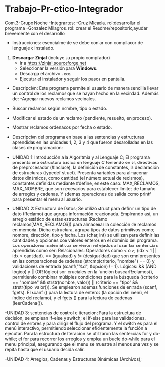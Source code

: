 # Trabajo-Pr-ctico-Integrador
Com.3-Grupo Noche
-Integrantes: -Cruz Micaela. rol:desarrollar el programa
             -Gonzalez Milagros. rol: crear el Readme/repositorio,ayudar brevemente con el desarrollo
- Instrucciones: esencialmente se debe contar con compilador de lenguaje c instalado.
1. **Descargar ZinjaI** (incluye su propio compilador)
   - ir a https://zinjai.sourceforge.net
   - Seleccionar la versión para **Windows**.
   - Descarga el archivo `.exe`.
   - Ejecutar el instalador y seguir los pasos en pantalla.
 - Descripción: Este programa permite al usuario de manera sencilla llevar un control de los reclamos que se hayan hecho en la vecindad. Además de: 
-Agregar nuevos reclamos vecinales.
- Buscar reclamos según nombre, tipo o estado.
- Modificar el estado de un reclamo (pendiente, resuelto, en proceso).
- Mostrar reclamos ordenados por fecha o estado.  
- Descripcion del programa en base a las sentencias y estructuras aprendidas en las unidades 1, 2, 3  y 4 que fueron desarolladas en las clases de programacion:
- UNIDAD 1: Introducción a la Algoritmia y al Lenguaje C;
El programa presenta una estructura básica en lenguaje C teniendo en el, directivas de preprocesador (#include), la definición de constantes, la declaración de estructuras (typedef struct). Presenta variables para almacenar datos dinámicos, como cantidad (el número actual de reclamos), constantes definidas mediante #define, en este caso: MAX_RECLAMOS, MAX_NOMBRE, que son necesarios para establecer límites de tamaño de arreglos y cadenas. Y ademas operaciones de salida como printf para presentar el menu al usuario. 

- UNIDAD 2: Estructura de Datos;
Se utilizó struct para definir un tipo de dato (Reclamo) que agrupa información relacionada. Empleando así, un arreglo estático de estas estructuras (Reclamo reclamos[MAX_RECLAMOS]) para almacenar la colección de reclamos en memoria.  Dicha estructura, agrupa tipos de datos primitivos como; nombre, dirección, tipo y fecha. Los (char, int) se utilizan para definir las cantidades y opciones con valores enteros en el dominio del programa. Los operadores matemáticos se vieron reflejados al usar las sentencias aprendidas como ser: Relacionales: Operadores como < o >;  (idx < 1 || idx > cantidad). == (igualdad) y != (desigualdad) que son omnipresentes en las comparaciones de cadenas (strcmp(criterio, "nombre") == 0) y validaciones de entrada (scanf("%d", &opcion) != 1).
Lógicos: && (AND lógico) y || (OR lógico) son cruciales en la función buscarReclamos(), permitiendo combinar múltiples condiciones para la búsqueda ((criterio == "nombre" && strstr(nombre, valor)) || (criterio == "tipo" && strstr(tipo, valor))).
Se emplearon ademas funciones de entrada (scanf, fgets). El scanf () para la lectura de enteros (la opción del menú, el índice del reclamo), y el fgets () para la lectura de cadenas (leerCadena()).

-UNIDAD 3: sentencias de control e iteracion;
Para la estructura de decision, se emplean If-else y switch; el If-else para las validaciones, control de errores y para dirigir el flujo del programa. Y el switch es para el menú interactivo, permitiendo seleccionar eficientemente la función a ejecutar. Para la estructura de Iteracion se utilizaron las sentencias for y do-while; el for para recorrer los arreglos y emplea un bucle do-while para el menu principal, asegurando que el menu se muestre al menos una vez y se repita hasta que el usuario decida salir. 

-UNIDAD 4: Arreglos, Cadenas y Estructuras Dinámicas (Archivos);


